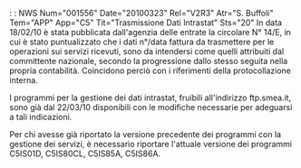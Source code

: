  :  : NWS Num="001556" Date="20100323" Rel="V2R3" Atr="S. Buffoli" Tem="APP" App="C5" Tit="Trasmissione Dati Intrastat" Sts="20"
In data 18/02/10 è stata pubblicata dall'agenzia delle entrate la circolare N° 14/E, in cui è stato
puntualizzato che i dati n°/data fattura da trasmettere per le operazioni sui servizi ricevuti, sono da intendersi come quelli attribuiti dal committente nazionale, secondo la progressione dallo stesso seguita nella propria contabilità. Coincidono perciò con i riferimenti della protocollazione interna.

I programmi per la gestione dei dati intrastat, fruibili all'indirizzo ftp.smea.it, sono già dal 22/03/10 disponibili con le modifiche necessarie per adeguarsi a tali indicazioni.

Per chi avesse già riportato la versione precedente dei programmi con la gestione dei servizi, è necessario riportare l'attuale versione dei programmi C5IS01D, C5IS80CL, C5IS85A, C5IS86A.

